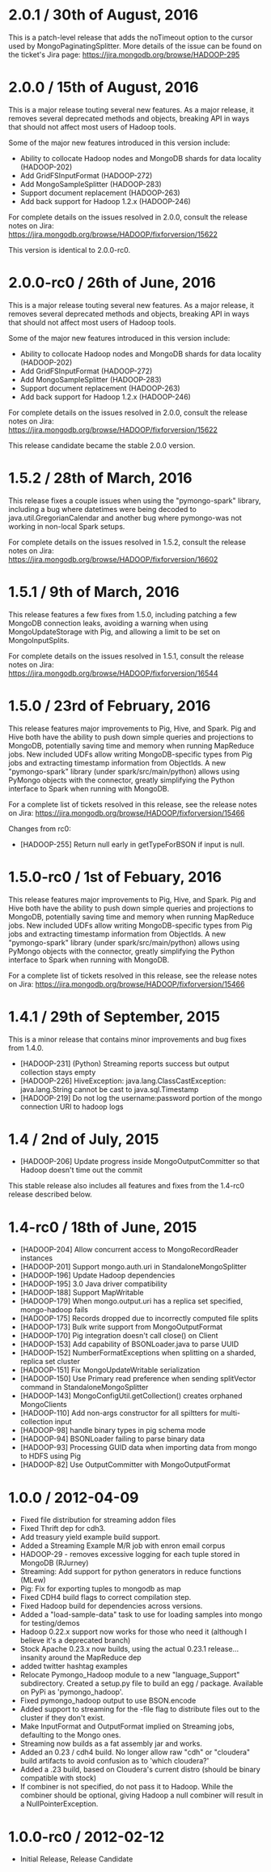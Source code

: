 2.0.1 / 30th of August, 2016
============================

This is a patch-level release that adds the noTimeout option to the cursor
used by MongoPaginatingSplitter. More details of the issue can be found
on the ticket's Jira page: https://jira.mongodb.org/browse/HADOOP-295

2.0.0 / 15th of August, 2016
============================

This is a major release touting several new features. As a major release, it
removes several deprecated methods and objects, breaking API in ways that should
not affect most users of Hadoop tools.

Some of the major new features introduced in this version include:

* Ability to collocate Hadoop nodes and MongoDB shards for data locality (HADOOP-202)
* Add GridFSInputFormat (HADOOP-272)
* Add MongoSampleSplitter (HADOOP-283)
* Support document replacement (HADOOP-263)
* Add back support for Hadoop 1.2.x (HADOOP-246)

For complete details on the issues resolved in 2.0.0, consult the release notes
on Jira: https://jira.mongodb.org/browse/HADOOP/fixforversion/15622

This version is identical to 2.0.0-rc0.

2.0.0-rc0 / 26th of June, 2016
==============================

This is a major release touting several new features. As a major release, it
removes several deprecated methods and objects, breaking API in ways that should
not affect most users of Hadoop tools.

Some of the major new features introduced in this version include:

* Ability to collocate Hadoop nodes and MongoDB shards for data locality (HADOOP-202)
* Add GridFSInputFormat (HADOOP-272)
* Add MongoSampleSplitter (HADOOP-283)
* Support document replacement (HADOOP-263)
* Add back support for Hadoop 1.2.x (HADOOP-246)

For complete details on the issues resolved in 2.0.0, consult the release notes
on Jira: https://jira.mongodb.org/browse/HADOOP/fixforversion/15622

This release candidate became the stable 2.0.0 version.

1.5.2 / 28th of March, 2016
===========================

This release fixes a couple issues when using the "pymongo-spark" library,
including a bug where datetimes were being decoded to
java.util.GregorianCalendar and another bug where pymongo-was not working
in non-local Spark setups.

For complete details on the issues resolved in 1.5.2, consult the release notes
on Jira: https://jira.mongodb.org/browse/HADOOP/fixforversion/16602

1.5.1 / 9th of March, 2016
==========================

This release features a few fixes from 1.5.0, including patching a few MongoDB
connection leaks, avoiding a warning when using MongoUpdateStorage with Pig, and
allowing a limit to be set on MongoInputSplits.

For complete details on the issues resolved in 1.5.1, consult the release notes
on Jira: https://jira.mongodb.org/browse/HADOOP/fixforversion/16544

1.5.0 / 23rd of February, 2016
==============================

This release features major improvements to Pig, Hive, and Spark. Pig and Hive
both have the ability to push down simple queries and projections to MongoDB,
potentially saving time and memory when running MapReduce jobs. New included
UDFs allow writing MongoDB-specific types from Pig jobs and extracting timestamp
information from ObjectIds. A new "pymongo-spark" library (under
spark/src/main/python) allows using PyMongo objects with the connector, greatly
simplifying the Python interface to Spark when running with MongoDB.

For a complete list of tickets resolved in this release, see the release notes
on Jira: https://jira.mongodb.org/browse/HADOOP/fixforversion/15466

Changes from rc0:

   * [HADOOP-255] Return null early in getTypeForBSON if input is null.

1.5.0-rc0 / 1st of Febuary, 2016
================================

This release features major improvements to Pig, Hive, and Spark. Pig and Hive
both have the ability to push down simple queries and projections to MongoDB,
potentially saving time and memory when running MapReduce jobs. New included
UDFs allow writing MongoDB-specific types from Pig jobs and extracting timestamp
information from ObjectIds. A new "pymongo-spark" library (under
spark/src/main/python) allows using PyMongo objects with the connector, greatly
simplifying the Python interface to Spark when running with MongoDB.

For a complete list of tickets resolved in this release, see the release notes
on Jira: https://jira.mongodb.org/browse/HADOOP/fixforversion/15466

1.4.1 / 29th of September, 2015
===============================

This is a minor release that contains minor improvements and bug fixes from 1.4.0.

  * [HADOOP-231] (Python) Streaming reports success but output collection stays empty
  * [HADOOP-226] HiveException: java.lang.ClassCastException: java.lang.String cannot be cast to java.sql.Timestamp
  * [HADOOP-219] Do not log the username:password portion of the mongo connection URI to hadoop logs

1.4 / 2nd of July, 2015
=======================

  * [HADOOP-206] Update progress inside MongoOutputCommitter so that Hadoop doesn't time out the commit

This stable release also includes all features and fixes from the 1.4-rc0 release described below.

1.4-rc0 / 18th of June, 2015
============================

  * [HADOOP-204] Allow concurrent access to MongoRecordReader instances
  * [HADOOP-201] Support mongo.auth.uri in StandaloneMongoSplitter
  * [HADOOP-196] Update Hadoop dependencies
  * [HADOOP-195] 3.0 Java driver compatibility
  * [HADOOP-188] Support MapWritable
  * [HADOOP-179] When mongo.output.uri has a replica set specified, mongo-hadoop fails
  * [HADOOP-175] Records dropped due to incorrectly computed file splits
  * [HADOOP-173] Bulk write support from MongoOutputFormat
  * [HADOOP-170] Pig integration doesn't call close() on Client
  * [HADOOP-153] Add capability of BSONLoader.java to parse UUID
  * [HADOOP-152] NumberFormatExceptions when splitting on a sharded, replica set cluster
  * [HADOOP-151] Fix MongoUpdateWritable serialization
  * [HADOOP-150] Use Primary read preference when sending splitVector command in StandaloneMongoSplitter
  * [HADOOP-143] MongoConfigUtil.getCollection() creates orphaned MongoClients
  * [HADOOP-110] Add non-args constructor for all spiltters for multi-collection input
  * [HADOOP-98] handle binary types in pig schema mode
  * [HADOOP-94] BSONLoader failing to parse binary data
  * [HADOOP-93] Processing GUID data when importing data from mongo to HDFS using Pig
  * [HADOOP-82] Use OutputCommitter with MongoOutputFormat

1.0.0 / 2012-04-09 
==================

  * Fixed file distribution for streaming addon files
  * Fixed Thrift dep for cdh3.
  * Add treasury yield example build support.
  * Added a Streaming Example M/R job with enron email corpus
  * HADOOP-29 - removes excessive logging for each tuple stored in MongoDB (RJurney)
  * Streaming: Add support for python generators in reduce functions (MLew)
  * Pig: Fix for exporting tuples to mongodb as map
  * Fixed CDH4 build flags to correct compilation step.
  * Fixed Hadoop build for dependencies across versions.
  * Added a "load-sample-data" task to use for loading samples into mongo for testing/demos
  * Hadoop 0.22.x support now works for those who need it (although I believe it's a deprecated branch)
  * Stock Apache 0.23.x now builds, using the actual 0.23.1 release...  insanity around the MapReduce dep
  * added twitter hashtag examples
  * Relocate Pymongo_Hadoop module to a new "language_Support" subdirectory. Created a setup.py file to build an egg / package. Available on PyPi as 'pymongo_hadoop'.
  * Fixed pymongo_hadoop output to use BSON.encode
  * Added support to streaming for the -file flag to distribute files out to the cluster if they don't exist.
  * Make InputFormat and OutputFormat implied on Streaming jobs, defaulting to the Mongo ones.
  * Streaming now builds as a fat assembly jar and works.
  * Added an 0.23 / cdh4 build.  No longer allow raw "cdh" or "cloudera" build artifacts to avoid confusion as to 'which cloudera?'
  * Added a .23 build, based on Cloudera's current distro (should be binary compatible with stock)
  * If combiner is not specified, do not pass it to Hadoop.  While the combiner should be optional, giving Hadoop a null combiner will result in a NullPointerException.

1.0.0-rc0 / 2012-02-12 
==================

  * Initial Release, Release Candidate
